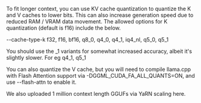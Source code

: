 To fit longer context, you can use KV cache quantization to quantize the K and V caches to lower bits. This can also increase generation speed due to reduced RAM / VRAM data movement. The allowed options for K quantization (default is f16) include the below.

--cache-type-k f32, f16, bf16, q8_0, q4_0, q4_1, iq4_nl, q5_0, q5_1 

You should use the _1 variants for somewhat increased accuracy, albeit it's slightly slower. For eg q4_1, q5_1 

You can also quantize the V cache, but you will need to compile llama.cpp with Flash Attention support via -DGGML_CUDA_FA_ALL_QUANTS=ON, and use --flash-attn to enable it.

We also uploaded 1 million context length GGUFs via YaRN scaling here.
